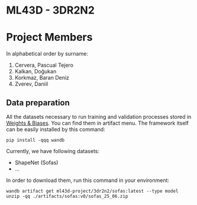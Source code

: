 # ML43D - 3DR2N2

# Project Members
In alphabetical order by surname:
1. Cervera, Pascual Tejero
2. Kalkan, Doğukan
3. Korkmaz, Baran Deniz
4. Zverev, Daniil

## Data preparation
All the datasets necessary to run training and validation processes stored in [Weights & Biases](https://wandb.ai/ml43d-project/3dr2n2). You can find them in artifact menu. The framework itself can be easily installed by this command:  
```shell 
pip install -qqq wandb
```

Currently, we have following datasets:
- ShapeNet (Sofas)
- ...

In order to download them, run this command in your environment:
```shell
wandb artifact get ml43d-project/3dr2n2/sofas:latest --type model
unzip -qq ./artifacts/sofas:v0/sofas_25_06.zip
```

